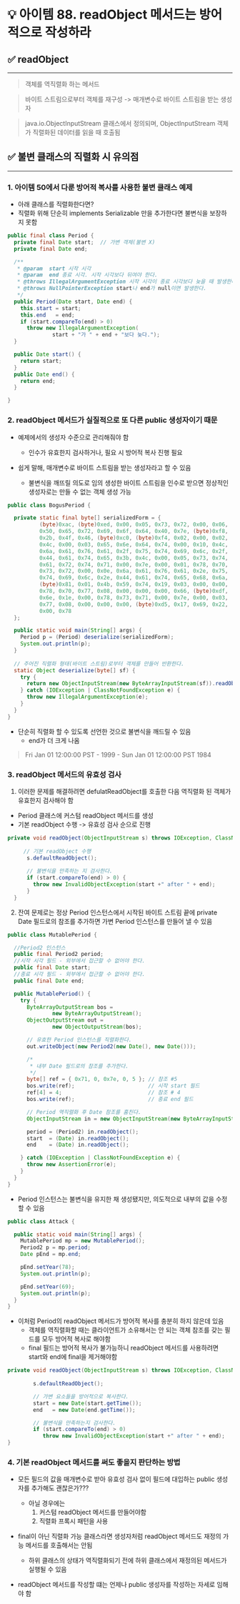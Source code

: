 # 💡 아이템 88. readObject 메서드는 방어적으로 작성하라

## ✅ readObject
* * *
> 객체를 역직렬화 하는 메서드

> 바이트 스트림으로부터 객체를 재구성 -> 매개변수로 바이트 스트림을 받는 생성자

> java.io.ObjectInputStream 클래스에서 정의되며, ObjectInputStream 객체가 직렬화된 데이터를 읽을 때 호출됨


## ✅ 불변 클래스의 직렬화 시 유의점
* * *
### 1. 아이템 50에서 다룬 방어적 복사를 사용한 불변 클래스 예제
 - 아래 클래스를 직렬화한다면?
 - 직렬화 위해 단순히 implements Serializable 만을 추가한다면 불변식을 보장하지 못함

```java
public final class Period {
  private final Date start;  // 가변 객체(불변 X)
  private final Date end;

  /**
   * @param  start 시작 시각
   * @param  end 종료 시각. 시작 시각보다 뒤여야 한다.
   * @throws IllegalArgumentException 시작 시각이 종료 시각보다 늦을 때 발생한다.
   * @throws NullPointerException start나 end가 null이면 발생한다.
   */
  public Period(Date start, Date end) {
    this.start = start;
    this.end   = end;
    if (start.compareTo(end) > 0)
      throw new IllegalArgumentException(
              start + "가 " + end + "보다 늦다.");
  }

  public Date start() {
    return start;
  }
  public Date end() {
    return end;
  }

}

```



### 2. readObject 메서드가 실질적으로 또 다른 public 생성자이기 때문
 * 예제에서의 생성자 수준으로 관리해줘야 함
   * 인수가 유효한지 검사하거나, 필요 시 방어적 복사 진행 필요

 * 쉽게 말해, 매개변수로 바이트 스트림을 받는 생성자라고 할 수 있음
   * 불변식을 깨뜨릴 의도로 임의 생성한 바이트 스트림을 인수로 받으면 정상적인 생성자로는 만들 수 없는 객체 생성 가능


```java
public class BogusPeriod {

  private static final byte[] serializedForm = {
          (byte)0xac, (byte)0xed, 0x00, 0x05, 0x73, 0x72, 0x00, 0x06,
          0x50, 0x65, 0x72, 0x69, 0x6f, 0x64, 0x40, 0x7e, (byte)0xf8,
          0x2b, 0x4f, 0x46, (byte)0xc0, (byte)0xf4, 0x02, 0x00, 0x02,
          0x4c, 0x00, 0x03, 0x65, 0x6e, 0x64, 0x74, 0x00, 0x10, 0x4c,
          0x6a, 0x61, 0x76, 0x61, 0x2f, 0x75, 0x74, 0x69, 0x6c, 0x2f,
          0x44, 0x61, 0x74, 0x65, 0x3b, 0x4c, 0x00, 0x05, 0x73, 0x74,
          0x61, 0x72, 0x74, 0x71, 0x00, 0x7e, 0x00, 0x01, 0x78, 0x70,
          0x73, 0x72, 0x00, 0x0e, 0x6a, 0x61, 0x76, 0x61, 0x2e, 0x75,
          0x74, 0x69, 0x6c, 0x2e, 0x44, 0x61, 0x74, 0x65, 0x68, 0x6a,
          (byte)0x81, 0x01, 0x4b, 0x59, 0x74, 0x19, 0x03, 0x00, 0x00,
          0x78, 0x70, 0x77, 0x08, 0x00, 0x00, 0x00, 0x66, (byte)0xdf,
          0x6e, 0x1e, 0x00, 0x78, 0x73, 0x71, 0x00, 0x7e, 0x00, 0x03,
          0x77, 0x08, 0x00, 0x00, 0x00, (byte)0xd5, 0x17, 0x69, 0x22,
          0x00, 0x78
  };

  public static void main(String[] args) {
    Period p = (Period) deserialize(serializedForm);
    System.out.println(p);
  }
  
  // 주어진 직렬화 형태(바이트 스트림)로부터 객체를 만들어 반환한다.
  static Object deserialize(byte[] sf) {
    try {
      return new ObjectInputStream(new ByteArrayInputStream(sf)).readObject();
    } catch (IOException | ClassNotFoundException e) {
      throw new IllegalArgumentException(e);
    }
  }
}
```

* 단순히 직렬화 할 수 있도록 선언한 것으로 불변식을 깨드릴 수 있음
  * end가 더 크게 나옴
> Fri Jan 01 12:00:00 PST - 1999 - Sun Jan 01 12:00:00 PST 1984


### 3. readObject 메서드의 유효성 검사
1) 이러한 문제를 해결하려면 defulatReadObject를 호출한 다음 역직렬화 된 객체가 유효한지 검사해야 함
 * Period 클래스에 커스텀 readObject 메서드를 생성
 * 기본 readObject 수행 -> 유효성 검사 순으로 진행
```java
private void readObject(ObjectInputStream s) throws IOException, ClassNotFoundException {
    
     // 기본 readObject 수행
      s.defaultReadObject(); 
      
      // 불변식을 만족하는 지 검사한다.
      if (start.compareTo(end) > 0) { 
        throw new InvalidObjectException(start +" after " + end);
      }
  }
```

2) 잔여 문제로는 정상 Period 인스턴스에서 시작된 바이트 스트림 끝에 private Date 필드로의 참조를 추가하면 가변 Period 인스턴스를 만들어 낼 수 있음

```java
public class MutablePeriod {

  //Period2 인스턴스
  public final Period2 period;
  //시작 시각 필드 - 외부에서 접근할 수 없어야 한다.
  public final Date start;
  //종료 시각 필드 - 외부에서 접근할 수 없어야 한다.
  public final Date end;

  public MutablePeriod() {
    try {
      ByteArrayOutputStream bos = 
              new ByteArrayOutputStream();
      ObjectOutputStream out = 
              new ObjectOutputStream(bos);

      // 유효한 Period 인스턴스를 직렬화한다.
      out.writeObject(new Period2(new Date(), new Date()));

      /*
       * 내부 Date 필드로의 참조를 추가한다.
       */
      byte[] ref = { 0x71, 0, 0x7e, 0, 5 }; // 참조 #5
      bos.write(ref);                       // 시작 start 필드
      ref[4] = 4;                           // 참조 # 4
      bos.write(ref);                       // 종료 end 필드

      // Period 역직렬화 후 Date 참조를 훔친다.
      ObjectInputStream in = new ObjectInputStream(new ByteArrayInputStream(bos.toByteArray()));

      period = (Period2) in.readObject();
      start  = (Date) in.readObject();
      end    = (Date) in.readObject();

    } catch (IOException | ClassNotFoundException e) {
      throw new AssertionError(e);
    }
  }
}
```

* Period 인스턴스는 불변식을 유지한 채 생성됐지만, 의도적으로 내부의 값을 수정할 수 있음
```java
public class Attack {

  public static void main(String[] args) {
    MutablePeriod mp = new MutablePeriod();
    Period2 p = mp.period;
    Date pEnd = mp.end;

    pEnd.setYear(78);      
    System.out.println(p);

    pEnd.setYear(69);    
    System.out.println(p);
  }
}
```

* 이처럼 Period의 readObject 메서드가 방어적 복사를 충분히 하지 않은데 있음
  * 객체를 역직렬화할 때는 클라이언트가 소유해서는 안 되는 객체 참조를 갖는 필드를 모두 방어적 복사로 해야함
  * final 필드는 방어적 복사가 불가능하니 readObject 메서드를 사용하려면 start와 end에 final을 제거해야함

```java
private void readObject(ObjectInputStream s) throws IOException, ClassNotFoundException {
        
        s.defaultReadObject();

        // 가변 요소들을 방어적으로 복사한다.
        start = new Date(start.getTime());
        end   = new Date(end.getTime());

        // 불변식을 만족하는지 검사한다.
        if (start.compareTo(end) > 0)
           throw new InvalidObjectException(start +" after " + end);
}

```

### 4. 기본 readObject 메서드를 써도 좋을지 판단하는 방법
* 모든 필드의 값을 매개변수로 받아 유효성 검사 없이 필드에 대입하는 public 생성자를 추가해도 괜찮은가???
  * 아닐 경우에는
    1) 커스텀 readObject 메서드를 만들어야함
    2) 직렬화 프록시 패턴을 사용

* final이 아닌 직렬화 가능 클래스라면 생성자처럼 readObject 메서드도 재정의 가능 메서드를 호출해서는 안됨
  * 하위 클래스의 상태가 역직렬화되기 전에 하위 클래스에서 재정의된 메서드가 실행될 수 있음

* readObject 메서드를 작성할 떄는 언제나 public 생성자를 작성하는 자세로 임해야 함